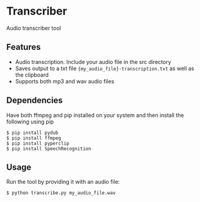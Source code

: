 # Transcriber

Audio transcriber tool

## Features

* Audio transcription. Include your audio file in the src directory
* Saves output to a txt file `{my_audio_file}-transcription.txt` as well as the clipboard
* Supports both mp3 and wav audio files

## Dependencies

Have both ffmpeg and pip installed on your system and then install the following using pip
```
$ pip install pydub
$ pip install ffmpeg
$ pip install pyperclip
$ pip install SpeechRecognition
```

## Usage

Run the tool by providing it with an audio file:

```
$ python transcribe.py my_audio_file.wav
```
